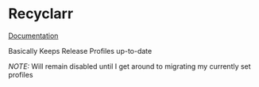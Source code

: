 # Recyclarr

[Documentation](https://recyclarr.dev)

Basically Keeps Release Profiles up-to-date

*NOTE:* Will remain disabled until I get around to migrating my currently set profiles
